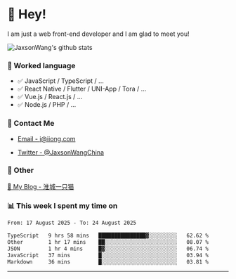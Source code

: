 # 👋 Hey!

I am just a web front-end developer and I am glad to meet you!

![JaxsonWang's github stats](https://github-readme-stats.vercel.app/api?username=JaxsonWang&&show_icons=true&&title_color=1abc9c&&icon_color=1abc9c)


### 📝 Worked language

- ✅ JavaScript / TypeScript / ...
- ✅ React Native / Flutter / UNI-App / Tora / ...
- ✅ Vue.js / React.js / ...
- ✅ Node.js / PHP / ...

### 📮 Contact Me

- [Email - i@iiong.com](mailto:i@iiong.com)

- [Twitter - @JaxsonWangChina](https://twitter.com/JaxsonWangChina)

### 🤪 Other

[📌 My Blog - 淮城一只猫](https://iiong.com)

### 📊 This week I spent my time on

<!--START_SECTION:waka-->

```txt
From: 17 August 2025 - To: 24 August 2025

TypeScript   9 hrs 58 mins   ███████████████▓░░░░░░░░░   62.62 %
Other        1 hr 17 mins    ██░░░░░░░░░░░░░░░░░░░░░░░   08.07 %
JSON         1 hr 4 mins     █▓░░░░░░░░░░░░░░░░░░░░░░░   06.74 %
JavaScript   37 mins         █░░░░░░░░░░░░░░░░░░░░░░░░   03.94 %
Markdown     36 mins         █░░░░░░░░░░░░░░░░░░░░░░░░   03.81 %
```

<!--END_SECTION:waka-->

---
